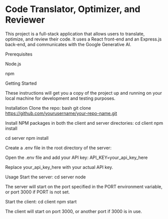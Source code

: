 # Code Translator, Optimizer, and Reviewer
This project is a full-stack application that allows users to translate, optimize, and review their code. It uses a React front-end and an Express.js back-end, and communicates with the Google Generative AI.

Prerequisites

Node.js

npm

Getting Started

These instructions will get you a copy of the project up and running on your local machine for development and testing purposes.

Installation
Clone the repo:
bash git clone https://github.com/yourusername/your-repo-name.git

Install NPM packages in both the client and server directories: cd client npm install

cd server npm install

Create a .env file in the root directory of the server:

Open the .env file and add your API key: API_KEY=your_api_key_here

Replace your_api_key_here with your actual API key.

Usage Start the server: cd server node

The server will start on the port specified in the PORT environment variable, or port 3000 if PORT is not set.

Start the client: cd client npm start

The client will start on port 3000, or another port if 3000 is in use.

